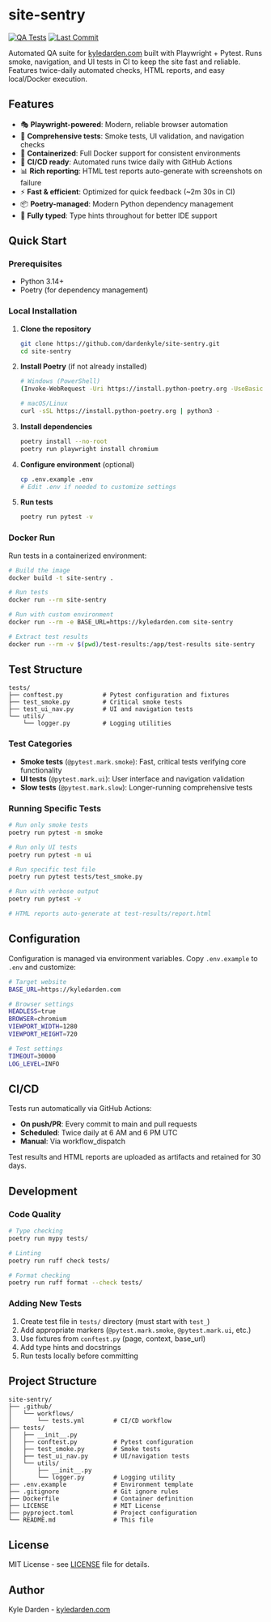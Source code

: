 # site-sentry

[![QA Tests](https://github.com/dardenkyle/site-sentry/actions/workflows/tests.yml/badge.svg)](https://github.com/dardenkyle/site-sentry/actions/workflows/tests.yml)
[![Last Commit](https://img.shields.io/github/last-commit/dardenkyle/site-sentry?label=last%20commit&color=brightgreen)](https://github.com/dardenkyle/site-sentry/commits/main)

Automated QA suite for [kyledarden.com](https://kyledarden.com) built with Playwright + Pytest. Runs smoke, navigation, and UI tests in CI to keep the site fast and reliable. Features twice-daily automated checks, HTML reports, and easy local/Docker execution.

## Features

- 🎭 **Playwright-powered**: Modern, reliable browser automation
- 🧪 **Comprehensive tests**: Smoke tests, UI validation, and navigation checks
- 🐳 **Containerized**: Full Docker support for consistent environments
- 🤖 **CI/CD ready**: Automated runs twice daily with GitHub Actions
- 📊 **Rich reporting**: HTML test reports auto-generate with screenshots on failure
- ⚡ **Fast & efficient**: Optimized for quick feedback (~2m 30s in CI)
- 📦 **Poetry-managed**: Modern Python dependency management
- 📝 **Fully typed**: Type hints throughout for better IDE support

## Quick Start

### Prerequisites

- Python 3.14+
- Poetry (for dependency management)

### Local Installation

1. **Clone the repository**

   ```bash
   git clone https://github.com/dardenkyle/site-sentry.git
   cd site-sentry
   ```

2. **Install Poetry** (if not already installed)

   ```bash
   # Windows (PowerShell)
   (Invoke-WebRequest -Uri https://install.python-poetry.org -UseBasicParsing).Content | py -

   # macOS/Linux
   curl -sSL https://install.python-poetry.org | python3 -
   ```

3. **Install dependencies**

   ```bash
   poetry install --no-root
   poetry run playwright install chromium
   ```

4. **Configure environment** (optional)

   ```bash
   cp .env.example .env
   # Edit .env if needed to customize settings
   ```

5. **Run tests**
   ```bash
   poetry run pytest -v
   ```

### Docker Run

Run tests in a containerized environment:

```bash
# Build the image
docker build -t site-sentry .

# Run tests
docker run --rm site-sentry

# Run with custom environment
docker run --rm -e BASE_URL=https://kyledarden.com site-sentry

# Extract test results
docker run --rm -v $(pwd)/test-results:/app/test-results site-sentry
```

## Test Structure

```
tests/
├── conftest.py           # Pytest configuration and fixtures
├── test_smoke.py         # Critical smoke tests
├── test_ui_nav.py        # UI and navigation tests
└── utils/
    └── logger.py         # Logging utilities
```

### Test Categories

- **Smoke tests** (`@pytest.mark.smoke`): Fast, critical tests verifying core functionality
- **UI tests** (`@pytest.mark.ui`): User interface and navigation validation
- **Slow tests** (`@pytest.mark.slow`): Longer-running comprehensive tests

### Running Specific Tests

```bash
# Run only smoke tests
poetry run pytest -m smoke

# Run only UI tests
poetry run pytest -m ui

# Run specific test file
poetry run pytest tests/test_smoke.py

# Run with verbose output
poetry run pytest -v

# HTML reports auto-generate at test-results/report.html
```

## Configuration

Configuration is managed via environment variables. Copy `.env.example` to `.env` and customize:

```bash
# Target website
BASE_URL=https://kyledarden.com

# Browser settings
HEADLESS=true
BROWSER=chromium
VIEWPORT_WIDTH=1280
VIEWPORT_HEIGHT=720

# Test settings
TIMEOUT=30000
LOG_LEVEL=INFO
```

## CI/CD

Tests run automatically via GitHub Actions:

- **On push/PR**: Every commit to main and pull requests
- **Scheduled**: Twice daily at 6 AM and 6 PM UTC
- **Manual**: Via workflow_dispatch

Test results and HTML reports are uploaded as artifacts and retained for 30 days.

## Development

### Code Quality

```bash
# Type checking
poetry run mypy tests/

# Linting
poetry run ruff check tests/

# Format checking
poetry run ruff format --check tests/
```

### Adding New Tests

1. Create test file in `tests/` directory (must start with `test_`)
2. Add appropriate markers (`@pytest.mark.smoke`, `@pytest.mark.ui`, etc.)
3. Use fixtures from `conftest.py` (page, context, base_url)
4. Add type hints and docstrings
5. Run tests locally before committing

## Project Structure

```
site-sentry/
├── .github/
│   └── workflows/
│       └── tests.yml        # CI/CD workflow
├── tests/
│   ├── __init__.py
│   ├── conftest.py          # Pytest configuration
│   ├── test_smoke.py        # Smoke tests
│   ├── test_ui_nav.py       # UI/navigation tests
│   └── utils/
│       ├── __init__.py
│       └── logger.py        # Logging utility
├── .env.example             # Environment template
├── .gitignore               # Git ignore rules
├── Dockerfile               # Container definition
├── LICENSE                  # MIT License
├── pyproject.toml           # Project configuration
└── README.md                # This file
```

## License

MIT License - see [LICENSE](LICENSE) file for details.

## Author

Kyle Darden - [kyledarden.com](https://kyledarden.com)
